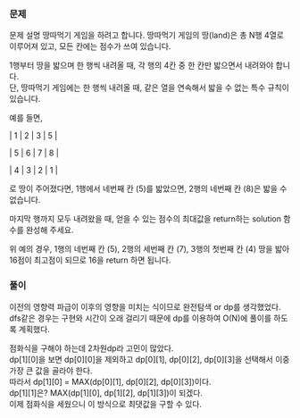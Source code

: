 ### 문제

문제 설명
땅따먹기 게임을 하려고 합니다. 땅따먹기 게임의 땅(land)은 총 N행 4열로 이루어져 있고, 모든 칸에는 점수가 쓰여 있습니다.    

1행부터 땅을 밟으며 한 행씩 내려올 때, 각 행의 4칸 중 한 칸만 밟으면서 내려와야 합니다.    
단, 땅따먹기 게임에는 한 행씩 내려올 때, 같은 열을 연속해서 밟을 수 없는 특수 규칙이 있습니다.   

예를 들면,   

| 1 | 2 | 3 | 5 |   

| 5 | 6 | 7 | 8 |   

| 4 | 3 | 2 | 1 |   

로 땅이 주어졌다면, 1행에서 네번째 칸 (5)를 밟았으면, 2행의 네번째 칸 (8)은 밟을 수 없습니다.   

마지막 행까지 모두 내려왔을 때, 얻을 수 있는 점수의 최대값을 return하는 solution 함수를 완성해 주세요.    

위 예의 경우, 1행의 네번째 칸 (5), 2행의 세번째 칸 (7), 3행의 첫번째 칸 (4) 땅을 밟아 16점이 최고점이 되므로 16을 return 하면 됩니다.   


### 풀이

이전의 영향력 파급이 이후의 영향을 미치는 식이므로 완전탐색 or dp를 생각했었다.   
dfs같은 경우는 구현와 시간이 오래 걸리기 때문에 dp를 이용하여 O(N)에 풀이를 하도록 계획했다.   

점화식을 구해야 하는데 2차원dp라 고민이 많았다.   
dp[1][0]을 보면 dp[0][0]을 제외하고 dp[0][1], dp[0][2], dp[0][3]을 선택해서 이중 가장 큰 값을 골라야 한다.   
따라서 dp[1][0] = MAX(dp[0][1], dp[0][2], dp[0][3])이다.   
dp[1][1]은? MAX(dp[1][0], dp[1][2], dp[1][3])이 되겠다.   
이제 점화식을 세웠으니 이 방식으로 최댓값을 구할 수 있다.   





